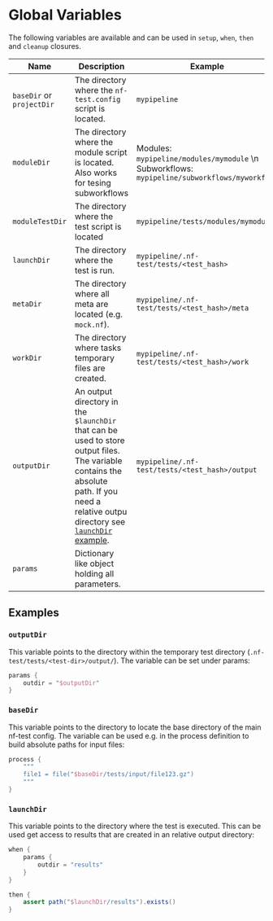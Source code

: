 # Global Variables

The following variables are available and can be used in `setup`, `when`, `then` and `cleanup` closures.

|Name|Description| Example |
|---|---|---|
|`baseDir` or<br/>`projectDir`| The directory where the `nf-test.config` script is located. | `mypipeline`|
|`moduleDir`| The directory where the module script is located. Also works for tesing subworkflows  | Modules: `mypipeline/modules/mymodule` \n Subworkflows: `mypipeline/subworkflows/myworkflow` |
|`moduleTestDir`| The directory where the test script is located  | `mypipeline/tests/modules/mymodule` |
|`launchDir`| The directory where the test is run. | `mypipeline/.nf-test/tests/<test_hash>` |
|`metaDir`| The directory where all meta are located (e.g. `mock.nf`).| `mypipeline/.nf-test/tests/<test_hash>/meta` |
|`workDir`| The directory where tasks temporary files are created.| `mypipeline/.nf-test/tests/<test_hash>/work` |
|`outputDir`| An output directory in the `$launchDir` that can be used to store output files. The variable contains the absolute path. If you need a relative outpu directory see [`launchDir` example](#launchdir). | `mypipeline/.nf-test/tests/<test_hash>/output` |
|`params`| Dictionary like object holding all parameters. | |

## Examples

### `outputDir`

This variable points to the directory within the temporary test directory (`.nf-test/tests/<test-dir>/output/`). The variable can be set under params:

```Groovy
params {
    outdir = "$outputDir"
}
```

### `baseDir`

This variable points to the directory to locate the base directory of the main nf-test config. The variable can be used e.g. in the process definition to build absolute paths for input files:

```Groovy
process {
    """
    file1 = file("$baseDir/tests/input/file123.gz")
    """
}
```

### `launchDir`

This variable points to the directory where the test is executed. This can be used get access to results that are created in an relative output directory:

```Groovy
when {
    params {
        outdir = "results"
    }
}
```

```Groovy
then {
    assert path("$launchDir/results").exists()
}

```
